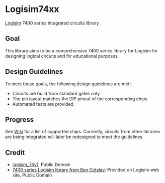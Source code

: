 # Logisim74xx

[Logisim](http://www.cburch.com/logisim/) 7400 series integrated circuits library

## Goal

This library aims to be a comprehensive 7400 series library for Logisim for designing logical circuits and for educational purposes.

## Design Guidelines

To meet these goals, the following design guidelines are met:

* Circuits are build from standard gates only.
* The pin layout matches the DIP pinout of the corresponding chips.
* Automated tests are provided.

## Progress

See [Wiki](https://github.com/r0the/74xx/wiki) for a list of supported chips. Currently, circuits from other libraries are 
being integrated will later be redesigned to meet the guidelines.

## Credit

* [logisim_74v1](http://74x.weebly.com/blog/library-of-7400-logic-for-logisim), Public Domain
* [7400 series Logisim library from Ben Oztalay](http://www.cburch.com/logisim/download/7400-lib.zip]): Provided on Logisim web site, Public Domain
